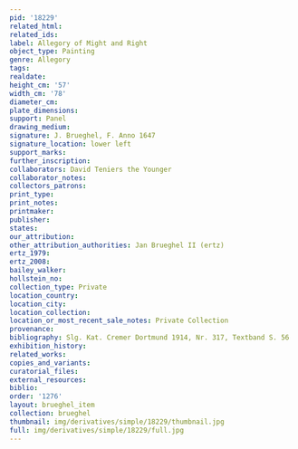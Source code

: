 ```yaml
---
pid: '18229'
related_html: 
related_ids: 
label: Allegory of Might and Right
object_type: Painting
genre: Allegory
tags: 
realdate: 
height_cm: '57'
width_cm: '78'
diameter_cm: 
plate_dimensions: 
support: Panel
drawing_medium: 
signature: J. Brueghel, F. Anno 1647
signature_location: lower left
support_marks: 
further_inscription: 
collaborators: David Teniers the Younger
collaborator_notes: 
collectors_patrons: 
print_type: 
print_notes: 
printmaker: 
publisher: 
states: 
our_attribution: 
other_attribution_authorities: Jan Brueghel II (ertz)
ertz_1979: 
ertz_2008: 
bailey_walker: 
hollstein_no: 
collection_type: Private
location_country: 
location_city: 
location_collection: 
location_or_most_recent_sale_notes: Private Collection
provenance: 
bibliography: Slg. Kat. Cremer Dortmund 1914, Nr. 317, Textband S. 56
exhibition_history: 
related_works: 
copies_and_variants: 
curatorial_files: 
external_resources: 
biblio: 
order: '1276'
layout: brueghel_item
collection: brueghel
thumbnail: img/derivatives/simple/18229/thumbnail.jpg
full: img/derivatives/simple/18229/full.jpg
---
```

